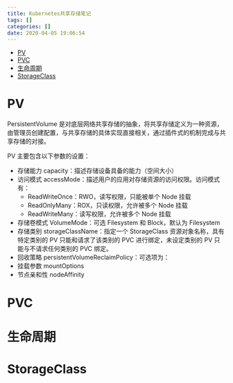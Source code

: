 ```yaml
---
title: Kubernetes共享存储笔记
tags: []
categories: []
date: 2020-04-05 19:06:54
---
```


- [PV](#pv)
- [PVC](#pvc)
- [生命周期](#生命周期)
- [StorageClass](#storageclass)

<!--more-->

# PV

PersistentVolume 是对底层网络共享存储的抽象，将共享存储定义为一种资源，由管理员创建配置，与共享存储的具体实现直接相关，通过插件式的机制完成与共享存储的对接。

PV 主要包含以下参数的设置：

- 存储能力 capacity：描述存储设备具备的能力（空间大小）
- 访问模式 accessMode：描述用户的应用对存储资源的访问权限。访问模式有：
  - ReadWriteOnce：RWO，读写权限，只能被单个 Node 挂载
  - ReadOnlyMany：ROX，只读权限，允许被多个 Node 挂载
  - ReadWriteMany：读写权限，允许被多个 Node 挂载
- 存储卷模式 VolumeMode：可选 Filesystem 和 Block，默认为 Filesystem
- 存储类别 storageClassName：指定一个 StorageClass 资源对象名称，具有特定类别的 PV 只能和请求了该类别的 PVC 进行绑定，未设定类别的 PV 只能与不请求任何类别的 PVC 绑定。
- 回收策略 persistentVolumeReclaimPolicy：可选项为：
- 挂载参数 mountOptions
- 节点亲和性 nodeAffinity

# PVC

# 生命周期

# StorageClass
